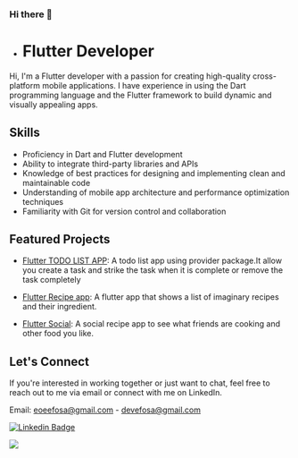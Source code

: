 ### Hi there 👋

<!--
**eoeefosa/eoeefosa** is a ✨ _special_ ✨ repository because its `README.md` (this file) appears on your GitHub profile.-->



- # Flutter Developer

Hi, I'm a Flutter developer with a passion for creating high-quality cross-platform mobile applications. I have experience in using the Dart programming language and the Flutter framework to build dynamic and visually appealing apps.

## Skills

- Proficiency in Dart and Flutter development
- Ability to integrate third-party libraries and APIs
- Knowledge of best practices for designing and implementing clean and maintainable code
- Understanding of mobile app architecture and performance optimization techniques
- Familiarity with Git for version control and collaboration

## Featured Projects

<!-- - [Flutter Fitness](https://github.com/username/repo): A fitness app that provides personalized workout routines and nutrition plans. -->
<!-- - [Flutter E-Commerce](https://github.com/username/repo): An online shopping app with a sleek and intuitive user interface. -->
- [Flutter TODO LIST APP](https://github.com/eoeefosa/simple-provider-example.git): A todo list app using provider package.It allow you create a task and strike the task when it is complete or remove the task completely
- [Flutter Recipe app](https://github.com/eoeefosa/recipes.git): A flutter app that shows a list of imaginary recipes and their ingredient.

- [Flutter Social](https://github.com/eoeefosa/Fooderlich-2.0.git): A social recipe app to see what friends are cooking and other food you like.
<!-- - [Flutter Social](https://github.com/username/repo): A social media app for connecting with friends and family. -->

## Let's Connect

If you're interested in working together or just want to chat, feel free to reach out to me via email or connect with me on LinkedIn.

Email: eoeefosa@gmail.com
      - devefosa@gmail.com
       
<!-- LinkedIn: https://www.linkedin.com/in/efosa-osemwegie-1052941a0 -->



[![Linkedin Badge](https://img.shields.io/badge/LinkedIn-0077B5?style=for-the-badge&logo=linkedin&logoColor=white)](https://www.linkedin.com/in/efosa-osemwegie-1052941a0)


<a title="Made with Fluent Design" href="https://github.com/bdlukaa/fluent_ui">
  <img
    src="https://img.shields.io/badge/fluent-design-blue?style=flat-square&color=gray&labelColor=0078D7"
  >
</a>
